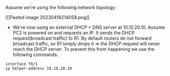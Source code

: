 Assume we're using the following network topology:

![[Pasted image 20230419214058.png]]

- We're now using an external DHCP + DNS server at 10.10.20.10. Assume PC2 is powered on and requests an IP. It sends the DHCP request(broadcast traffic) to R1. By default routers do not forward broadcast traffic, so R1 simply drops it => the DHCP request will never reach the DHCP server. To prevent this from happening we use the following commands:
```
interface f0/1
ip helper-address 10.10.20.10
```
